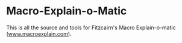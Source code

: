 Macro-Explain-o-Matic
=====================

This is all the source and tools for Fitzcairn's Macro Explain-o-matic (www.macroexplain.com).
